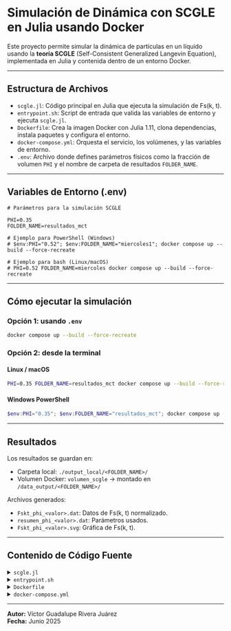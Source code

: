 #  Simulación de Dinámica con SCGLE en Julia usando Docker

Este proyecto permite simular la dinámica de partículas en un líquido usando la **teoría SCGLE** (Self-Consistent Generalized Langevin Equation), implementada en Julia y contenida dentro de un entorno Docker.

---

##  Estructura de Archivos

- `scgle.jl`: Código principal en Julia que ejecuta la simulación de Fs(k, t).
- `entrypoint.sh`: Script de entrada que valida las variables de entorno y ejecuta `scgle.jl`.
- `Dockerfile`: Crea la imagen Docker con Julia 1.11, clona dependencias, instala paquetes y configura el entorno.
- `docker-compose.yml`: Orquesta el servicio, los volúmenes, y las variables de entorno.
- `.env`: Archivo donde defines parámetros físicos como la fracción de volumen `PHI` y el nombre de carpeta de resultados `FOLDER_NAME`.

---

##  Variables de Entorno (.env)

```env
# Parámetros para la simulación SCGLE

PHI=0.35
FOLDER_NAME=resultados_mct

# Ejemplo para PowerShell (Windows)
# $env:PHI="0.52"; $env:FOLDER_NAME="miercoles1"; docker compose up --build --force-recreate

# Ejemplo para bash (Linux/macOS)
# PHI=0.52 FOLDER_NAME=miercoles docker compose up --build --force-recreate
```

---

##  Cómo ejecutar la simulación

### Opción 1: usando `.env` 

```bash
docker compose up --build --force-recreate
```

### Opción 2: desde la terminal

#### Linux / macOS
```bash
PHI=0.35 FOLDER_NAME=resultados_mct docker compose up --build --force-recreate
```

#### Windows PowerShell
```powershell
$env:PHI="0.35"; $env:FOLDER_NAME="resultados_mct"; docker compose up --build --force-recreate
```

---

##  Resultados

Los resultados se guardan en:

- Carpeta local: `./output_local/<FOLDER_NAME>/`
- Volumen Docker: `volumen_scgle` → montado en `/data_output/<FOLDER_NAME>/`

Archivos generados:
- `Fskt_phi_<valor>.dat`: Datos de Fs(k, t) normalizado.
- `resumen_phi_<valor>.dat`: Parámetros usados.
- `Fskt_phi_<valor>.svg`: Gráfica de Fs(k, t).

---

##  Contenido de Código Fuente

<details><summary><code>scgle.jl</code></summary>

```julia
using ModeCouplingTheory
using Plots
using DelimitedFiles



function save_data(nombre, formato; header = "", flag = true)
    @assert typeof(nombre) == String "El primer argumento debe ser texto"
    open(nombre, "w") do io
        if header != ""
            write(io, "# " * header * "\n")
        end
        writedlm(io, formato)
    end
    if flag
        println(" Data saved as ", nombre)
    end
end

function find_analytical_C_k(k, η)
    A = -(1 - η)^-4 * (1 + 2η)^2
    B = (1 - η)^-4 * 6η * (1 + η / 2)^2
    D = -(1 - η)^-4 * 0.5 * η * (1 + 2η)^2
    Cₖ = @. 4π / k^6 * (
        24D - 2B * k^2 - (24D - 2(B + 6D) * k^2 + (A + B + D) * k^4) * cos(k)
        + k * (-24D + (A + 2B + 4D) * k^2) * sin(k)
    )
    return Cₖ
end

function find_analytical_S_k(k, η)
    Cₖ = find_analytical_C_k(k, η)
    ρ = 6 / π * η
    Sₖ = @. 1 + ρ * Cₖ / (1 - ρ * Cₖ)
    return Sₖ
end

ϕ_VW(ϕ::Float64) = ϕ * (1.0 - (ϕ / 16.0))
k_VW(ϕ::Float64, k::Float64) = k * ((ϕ_VW(ϕ) / ϕ)^(1.0 / 3.0))



function main(args...)
    if length(args) < 3
        @error "Se requieren 3 argumentos: PHI, local_folder volume_folder "
        return
    end

    try
        φ = parse(Float64, args[1])
        local_folder = args[2]
        volume_folder = args[3]

        
        mkpath(local_folder)
        mkpath(volume_folder)

    
        Nk = 100
        kmax = 40.0
        dk = kmax / Nk
        k = dk * (collect(1:Nk) .- 0.5)
        k_corr = k_VW.(φ, k)
        φ_corr = ϕ_VW(φ)
        S_calc = find_analytical_S_k(k_corr, φ_corr)

        k_all = [k; k]
        S_all = [ones(Nk); S_calc]

    
        ∂F0 = zeros(2 * Nk)
        α = 0.0
        β = 1.0
        γ = @. k_all^2 / S_all
        δ = 0.0

        kernel = SCGLEKernel(φ, k_all, S_all)
        equation = MemoryEquation(α, β, γ, δ, S_all, ∂F0, kernel)
        solver = TimeDoublingSolver(Δt = 1e-5, t_max = 1e10, N = 8, tolerance = 1e-8, verbose = true)
        sol = @time solve(equation, solver)

        
        files = []
        for ik in [7, 18, 25, 39]
            Fk = get_F(sol, 1:10:800, ik)
            t = get_t(sol)[1:10:800]
            push!(files, [log10.(t) Fk ./ S_all[ik]])
        end

        filename = "Fskt_phi_$(replace(string(φ), "." => "_")).dat"
        save_data(joinpath(local_folder, filename), files[1], header = "log10(t) Fs(k,t)")  
        save_data(joinpath(volume_folder, filename), files[1], header = "log10(t) Fs(k,t)")

        
        resumen = [
            
            ["phi" φ];
            ["Nk" Nk];
            ["t_max" solver.t_max]
        ]
        resumen_name = "resumen_phi_$(replace(string(φ), "." => "_")).dat"
        save_data(joinpath(local_folder, resumen_name), resumen, header = "Parámetro Valor")
        save_data(joinpath(volume_folder, resumen_name), resumen, header = "Parámetro Valor")

        # Graficar
        p = plot(xlabel = "log10(t)", ylabel = "Fs(k,t)", ylims = (0, 1), legend = :bottomleft)
        for (idx, ik) in enumerate([7, 18, 25, 39])
            Fk = get_F(sol, 1:10:800, ik)
            t = get_t(sol)[1:10:800]
            plot!(p, log10.(t), Fk ./ S_all[ik], label = "k = $(round(k_all[ik], digits=2))", lw = 2)
        end
        display(p)
        savefig(p, joinpath(local_folder, "Fskt_phi_$(replace(string(φ), "." => "_")).svg"))
        savefig(p, joinpath(volume_folder, "Fskt_phi_$(replace(string(φ), "." => "_")).svg"))

# savefig(p, joinpath(local_folder, "Fskt_phi_$(replace(string(φ), "." => "_")).png"))
# savefig(p, joinpath(volume_folder, "Fskt_phi_$(replace(string(φ), "." => "_")).png"))

    catch error
        @error " Error resolviendo el sistema: $error"
    end
end

main(ARGS...)


```
</details>

<details><summary><code>entrypoint.sh</code></summary>

```bash
#!/bin/bash
set -euo pipefail

# Verificar variables de entorno
if [ -z "${PHI:-}" ]  || [ -z "${FOLDER_NAME:-}" ]; then
  echo "ERROR: Faltan variables de entorno requeridas."
  echo "Define PHI, FOLDER_NAME en el archivo .env o al ejecutar el contenedor."
  exit 1
fi


echo "PHI: $PHI"
echo "FOLDER_NAME: $FOLDER_NAME"


LOCAL_PATH="/workspace/$FOLDER_NAME"
VOLUME_PATH="/data_output/$FOLDER_NAME"


mkdir -p "$LOCAL_PATH"
mkdir -p "$VOLUME_PATH"


echo "Local Path: $LOCAL_PATH"
echo "Volume Path: $VOLUME_PATH"


# Verificar que Julia está instalada.
command -v julia >/dev/null 2>&1 || { echo >&2 "Julia no está instalada."; exit 1; }


julia scgle.jl "$PHI"  "$LOCAL_PATH" "$VOLUME_PATH"

```
</details>

<details><summary><code>Dockerfile</code></summary>

```dockerfile
FROM julia:1.11


RUN apt-get update && apt-get install -y \
    bash curl wget git build-essential libcurl4-openssl-dev ca-certificates dos2unix \
    && rm -rf /var/lib/apt/lists/*

WORKDIR /workspace

# Clonar el repositorio de Julia
RUN git clone https://github.com/IlianPihlajamaa/OrnsteinZernike.jl
RUN git clone https://github.com/IlianPihlajamaa/ModeCouplingTheory.jl

# Instalar paquetes de Julia necesarios
RUN julia -e 'using Pkg; Pkg.add(PackageSpec(path="OrnsteinZernike.jl")); Pkg.instantiate()'
RUN julia -e 'using Pkg; Pkg.add(PackageSpec(path="ModeCouplingTheory.jl")); Pkg.instantiate()'
RUN julia -e 'using Pkg; Pkg.add("JSON"); Pkg.add("DelimitedFiles")'
RUN julia -e 'using Pkg; Pkg.add(["Plots"])'

COPY scgle.jl /workspace/scgle.jl
COPY entrypoint.sh /workspace/entrypoint.sh


RUN dos2unix /workspace/entrypoint.sh && chmod +x /workspace/entrypoint.sh

# entrypoint
ENTRYPOINT ["bash", "/workspace/entrypoint.sh"]

# Corregir formato fin de línea y dar permiso de ejecución
#RUN sed -i 's/\r//' /workspace/entrypoint.sh && chmod +x /workspace/entrypoint.sh


#windows$env:PHI="0.23"; $env:KBT="2.0"; $env:FOLDER_NAME="nuevop"; docker compose up --build --force-recreate
#macPHI=0.23 KBT=2.0 FOLDER_NAME=martes docker compose up --build --force-recreate
#ubuntu export PHI=0.23; export KBT=2.0; export FOLDER_NAME=nuevop; docker compose up --build --force-recreate
#julia scgle.jl 0.58 ./output ./shared_volume

```
</details>

<details><summary><code>docker-compose.yml</code></summary>

```yaml
services:
  scgle:
    build:
      context: .
      dockerfile: Dockerfile
    container_name: dinamica_mct
    volumes:
      - ./:/workspace
      - ./output_local:/workspace/output
      - volumen_scgle:/data_output
    working_dir: /workspace
    environment:
      - PHI=${PHI}
      - FOLDER_NAME=${FOLDER_NAME}
    entrypoint: ["bash", "./entrypoint.sh"]

volumes:
  volumen_scgle:

# docker compose down --volumes
# docker system prune -a --volumes -f
```
</details>

---

 **Autor:** Víctor Guadalupe Rivera Juárez  
**Fecha:** Junio 2025
